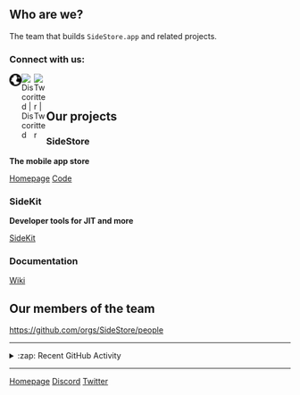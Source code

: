 <!-- 
Docs: How to use GitHub README and actions to auto-generate embedded content.
https://github.com/anuraghazra/github-readme-stats
https://www.youtube.com/watch?v=n6d4KHSKqGk
https://github.com/rahuldkjain/github-profile-readme-generator
 -->

## Who are we?

The team that builds `SideStore.app` and related projects.

### Connect with us:

<!--
[![Website](https://img.shields.io/website?label=sidestore.io&style=for-the-badge&url=https://sidestore.io)](https://sidestore.io)
[![Twitter Follow](https://img.shields.io/twitter/follow/sidestore_io?color=1DA1F2&logo=twitter&style=for-the-badge)](https://twitter.com/intent/follow?original_referer=https%3A%2F%2Fgithub.com%2Fsidestore&screen_name=sidestore)
[![GitHub Followers](https://img.shields.io/github/followers/sidestore?style=for-the-badge)]()
[![GitHub Sponsors](https://img.shields.io/github/sponsors/sidestore?style=for-the-badge
)]() 
-->

[<img align="left" alt="sidestore.io" width="22px" src="https://raw.githubusercontent.com/iconic/open-iconic/master/svg/globe.svg" />][website]
[<img align="left" alt="Discord | Discord" width="22px" src="https://cdn.jsdelivr.net/npm/simple-icons@v3/icons/discord.svg" />][discord]
[<img align="left" alt="Twitter | Twitter" width="22px" src="https://cdn.jsdelivr.net/npm/simple-icons@v3/icons/twitter.svg" />][twitter]

<br />
<br />

## Our projects

### SideStore

__The mobile app store__

[Homepage][website]
[Code][git.sidestore]

### SideKit

__Developer tools for JIT and more__

[SideKit][git.sidekit]

### Documentation

[Wiki][wiki]

## Our members of the team

https://github.com/orgs/SideStore/people

---

<details>
  <summary>:zap: Recent GitHub Activity</summary>

<!--START_SECTION:activity-->
1. 💪 Opened PR [#537](https://github.com/SideStore/SideStore/pull/537) in [SideStore/SideStore](https://github.com/SideStore/SideStore)
2. 🗣 Commented on [#193](https://github.com/SideStore/SideStore/issues/193) in [SideStore/SideStore](https://github.com/SideStore/SideStore)
3. 🗣 Commented on [#535](https://github.com/SideStore/SideStore/issues/535) in [SideStore/SideStore](https://github.com/SideStore/SideStore)
4. 🗣 Commented on [#535](https://github.com/SideStore/SideStore/issues/535) in [SideStore/SideStore](https://github.com/SideStore/SideStore)
5. 🗣 Commented on [#463](https://github.com/SideStore/SideStore/issues/463) in [SideStore/SideStore](https://github.com/SideStore/SideStore)
6. 🗣 Commented on [#535](https://github.com/SideStore/SideStore/issues/535) in [SideStore/SideStore](https://github.com/SideStore/SideStore)
7. 🎉 Merged PR [#536](https://github.com/SideStore/SideStore/pull/536) in [SideStore/SideStore](https://github.com/SideStore/SideStore)
8. 🗣 Commented on [#536](https://github.com/SideStore/SideStore/issues/536) in [SideStore/SideStore](https://github.com/SideStore/SideStore)
9. 🗣 Commented on [#536](https://github.com/SideStore/SideStore/issues/536) in [SideStore/SideStore](https://github.com/SideStore/SideStore)
10. 🗣 Commented on [#535](https://github.com/SideStore/SideStore/issues/535) in [SideStore/SideStore](https://github.com/SideStore/SideStore)
11. 🗣 Commented on [#536](https://github.com/SideStore/SideStore/issues/536) in [SideStore/SideStore](https://github.com/SideStore/SideStore)
12. 🗣 Commented on [#536](https://github.com/SideStore/SideStore/issues/536) in [SideStore/SideStore](https://github.com/SideStore/SideStore)
13. 🗣 Commented on [#536](https://github.com/SideStore/SideStore/issues/536) in [SideStore/SideStore](https://github.com/SideStore/SideStore)
14. 💪 Opened PR [#536](https://github.com/SideStore/SideStore/pull/536) in [SideStore/SideStore](https://github.com/SideStore/SideStore)
15. 💪 Opened PR [#535](https://github.com/SideStore/SideStore/pull/535) in [SideStore/SideStore](https://github.com/SideStore/SideStore)
16. 🗣 Commented on [#528](https://github.com/SideStore/SideStore/issues/528) in [SideStore/SideStore](https://github.com/SideStore/SideStore)
17. 🗣 Commented on [#170](https://github.com/SideStore/SideStore/issues/170) in [SideStore/SideStore](https://github.com/SideStore/SideStore)
18. 🗣 Commented on [#519](https://github.com/SideStore/SideStore/issues/519) in [SideStore/SideStore](https://github.com/SideStore/SideStore)
19. 🗣 Commented on [#170](https://github.com/SideStore/SideStore/issues/170) in [SideStore/SideStore](https://github.com/SideStore/SideStore)
20. 🗣 Commented on [#519](https://github.com/SideStore/SideStore/issues/519) in [SideStore/SideStore](https://github.com/SideStore/SideStore)
<!--END_SECTION:activity-->

</details>

---

[Homepage][patreon] [Discord][discord] [Twitter][twitter]

<!--
- [Patreon][patreon]
- [OpenCollective][opencollective]
- [YouTube][youtube]
-->

[website]: https://sidestore.io
[wiki]: https://wiki.sidestore.io
[twitter]: https://twitter.com/sidestore_io
[discord]: https://discord.gg/sidestore-949183273383395328
[youtube]: https://youtube.com/TODO
[patreon]: https://www.patreon.com/SideStore
[opencollective]: https://opencollective.com/TODO
[git.sidestore]: https://github.com/SideStore/SideStore/
[git.sidekit]: https://github.com/SideStore/SideKit

